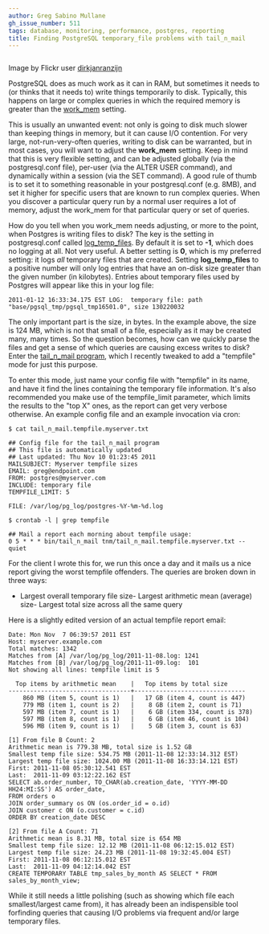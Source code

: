 ```yaml
---
author: Greg Sabino Mullane
gh_issue_number: 511
tags: database, monitoring, performance, postgres, reporting
title: Finding PostgreSQL temporary_file problems with tail_n_mail
---
```




<a href="/blog/2011/11/10/postgres-temporary-files-workmem-and/image-0-big.jpeg" onblur="try {parent.deselectBloggerImageGracefully();} catch(e) {}"><img alt="" border="0" id="BLOGGER_PHOTO_ID_5673407150243656402" src="/blog/2011/11/10/postgres-temporary-files-workmem-and/image-0.jpeg"/></a>

Image by Flickr user [dirkjanranzijn](http://www.flickr.com/photos/dirkscircusimages/)

PostgreSQL does as much work as it can in RAM, but sometimes it needs to (or thinks that it needs to) write things temporarily to disk. Typically, this happens on large or complex queries in which the required memory is greater than the [work_mem](http://www.postgresql.org/docs/current/static/runtime-config-resource.html#GUC-WORK-MEM) setting.

This is usually an unwanted event: not only is going to disk much slower than keeping things in memory, but it can cause I/O contention. For very large, not-run-very-often queries, writing to disk can be warranted, but in most cases, you will want to adjust the **work_mem** setting. Keep in mind that this is very flexible setting, and can be adjusted globally (via the postgresql.conf file), per-user (via the ALTER USER command), and dynamically within a session (via the SET command). A good rule of thumb is to set it to something reasonable in your postgresql.conf (e.g. 8MB), and set it higher for specific users that are known to run complex queries. When you discover a particular query run by a normal user requires a lot of memory, adjust the work_mem for that particular query or set of queries.

How do you tell when you work_mem needs adjusting, or more to the point, when Postgres is writing files to disk? The key is the setting in postgresql.conf called [log_temp_files](http://www.postgresql.org/docs/current/static/runtime-config-logging.html#GUC-LOG-TEMP-FILES). By default it is set to **-1**, which does no logging at all. Not very useful. A better setting is **0**, which is my preferred setting: it logs *all* temporary files that are created. Setting **log_temp_files** to a positive number will only log entries that have an on-disk size greater than the given number (in kilobytes). Entries about temporary files used by Postgres will appear like this in your log file:

```nohighlight
2011-01-12 16:33:34.175 EST LOG:  temporary file: path "base/pgsql_tmp/pgsql_tmp16501.0", size 130220032
```

The only important part is the size, in bytes. In the example above, the size is 124 MB, which is not that small of a file, especially as it may be created many, many times. So the question becomes, how can we quickly parse the files and get a sense of which queries are causing excess writes to disk? Enter the [tail_n_mail program](http://bucardo.org/wiki/Tail_n_mail), which I recently tweaked to add a "tempfile" mode for just this purpose.

To enter this mode, just name your config file with "tempfile" in its name, and have it find the lines containing the temporary file information. It's also recommended you make use of the tempfile_limit parameter, which limits the results to the "top X" ones, as the report can get very verbose otherwise. An example config file and an example invocation via cron:

```nohighlight
$ cat tail_n_mail.tempfile.myserver.txt

## Config file for the tail_n_mail program
## This file is automatically updated
## Last updated: Thu Nov 10 01:23:45 2011
MAILSUBJECT: Myserver tempfile sizes
EMAIL: greg@endpoint.com
FROM: postgres@myserver.com
INCLUDE: temporary file
TEMPFILE_LIMIT: 5

FILE: /var/log/pg_log/postgres-%Y-%m-%d.log

$ crontab -l | grep tempfile

## Mail a report each morning about tempfile usage:
0 5 * * * bin/tail_n_mail tnm/tail_n_mail.tempfile.myserver.txt --quiet
```

For the client I wrote this for, we run this once a day and it mails us a nice report giving the worst tempfile offenders. The queries are broken down in three ways:

- Largest overall temporary file size- Largest arithmetic mean (average) size- Largest total size across all the same query

Here is a slightly edited version of an actual tempfile report email:

```nohighlight
Date: Mon Nov  7 06:39:57 2011 EST
Host: myserver.example.com
Total matches: 1342
Matches from [A] /var/log/pg_log/2011-11-08.log: 1241
Matches from [B] /var/log/pg_log/2011-11-09.log:  101
Not showing all lines: tempfile limit is 5

  Top items by arithmetic mean    |   Top items by total size
----------------------------------+-------------------------------
    860 MB (item 5, count is 1)   |   17 GB (item 4, count is 447)
    779 MB (item 1, count is 2)   |    8 GB (item 2, count is 71)
    597 MB (item 7, count is 1)   |    6 GB (item 334, count is 378)
    597 MB (item 8, count is 1)   |    6 GB (item 46, count is 104)
    596 MB (item 9, count is 1)   |    5 GB (item 3, count is 63)

[1] From file B Count: 2
Arithmetic mean is 779.38 MB, total size is 1.52 GB
Smallest temp file size: 534.75 MB (2011-11-08 12:33:14.312 EST)
Largest temp file size: 1024.00 MB (2011-11-08 16:33:14.121 EST)
First: 2011-11-08 05:30:12.541 EST
Last:  2011-11-09 03:12:22.162 EST
SELECT ab.order_number, TO_CHAR(ab.creation_date, 'YYYY-MM-DD HH24:MI:SS') AS order_date,
FROM orders o
JOIN order_summary os ON (os.order_id = o.id)
JOIN customer c ON (o.customer = c.id)
ORDER BY creation_date DESC

[2] From file A Count: 71
Arithmetic mean is 8.31 MB, total size is 654 MB
Smallest temp file size: 12.12 MB (2011-11-08 06:12:15.012 EST)
Largest temp file size: 24.23 MB (2011-11-08 19:32:45.004 EST)
First: 2011-11-08 06:12:15.012 EST
Last:  2011-11-09 04:12:14.042 EST
CREATE TEMPORARY TABLE tmp_sales_by_month AS SELECT * FROM sales_by_month_view;

```

While it still needs a little polishing (such as showing which file each smallest/largest came from), it has already been an indispensible tool forfinding queries that causing I/O problems via frequent and/or large temporary files.


